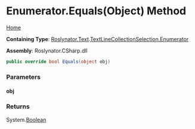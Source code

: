 <a name="_top"></a>

# Enumerator\.Equals\(Object\) Method

[Home](../../../../../README.md#_top)

**Containing Type**: [Roslynator.Text](../../../README.md#_top)\.[TextLineCollectionSelection.Enumerator](../README.md#_top)

**Assembly**: Roslynator\.CSharp\.dll

```csharp
public override bool Equals(object obj)
```

### Parameters

#### obj

### Returns

System\.[Boolean](https://docs.microsoft.com/en-us/dotnet/api/system.boolean)

